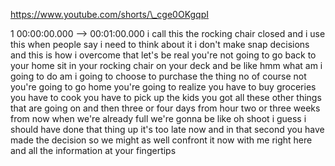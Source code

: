 https://www.youtube.com/shorts/\_cge0OKgqpI

1 00:00:00.000 --\> 00:01:00.000 i call this the rocking chair closed
and i use this when people say i need to think about it i don't make
snap decisions and this is how i overcome that let's be real you're not
going to go back to your home sit in your rocking chair on your deck and
be like hmm what am i going to do am i going to choose to purchase the
thing no of course not you're going to go home you're going to realize
you have to buy groceries you have to cook you have to pick up the kids
you got all these other things that are going on and then three or four
days from hour two or three weeks from now when we're already full we're
gonna be like oh shoot i guess i should have done that thing up it's too
late now and in that second you have made the decision so we might as
well confront it now with me right here and all the information at your
fingertips
